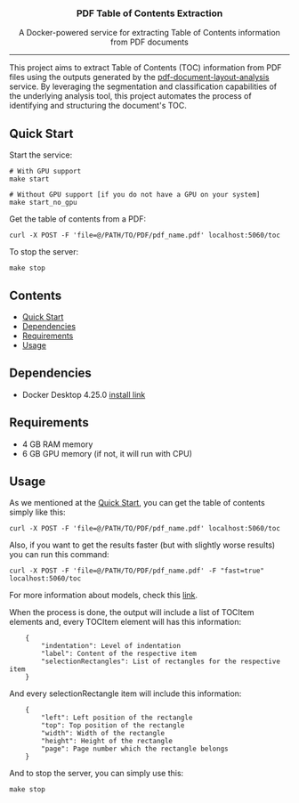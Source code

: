 <h3 align="center">PDF Table of Contents Extraction</h3>
<p align="center">A Docker-powered service for extracting Table of Contents information from PDF documents</p>

---
This project aims to extract Table of Contents (TOC) information from PDF files using the outputs generated by the 
[pdf-document-layout-analysis](http://github.com/huridocs/pdf-document-layout-analysis) service. By leveraging the segmentation and classification capabilities of the underlying
analysis tool, this project automates the process of identifying and structuring the document's TOC.


## Quick Start
Start the service:

    # With GPU support
    make start
    
    # Without GPU support [if you do not have a GPU on your system]
    make start_no_gpu

Get the table of contents from a PDF:

    curl -X POST -F 'file=@/PATH/TO/PDF/pdf_name.pdf' localhost:5060/toc

To stop the server:

    make stop

## Contents
- [Quick Start](#quick-start)
- [Dependencies](#dependencies)
- [Requirements](#requirements)
- [Usage](#usage)

## Dependencies
* Docker Desktop 4.25.0 [install link](https://www.docker.com/products/docker-desktop/)

## Requirements
* 4 GB RAM memory
* 6 GB GPU memory (if not, it will run with CPU)

## Usage

As we mentioned at the [Quick Start](#quick-start), you can get the table of contents simply like this:

    curl -X POST -F 'file=@/PATH/TO/PDF/pdf_name.pdf' localhost:5060/toc


Also, if you want to get the results faster (but with slightly worse results) you can run this command:


    curl -X POST -F 'file=@/PATH/TO/PDF/pdf_name.pdf' -F "fast=true" localhost:5060/toc


For more information about models, check this [link](https://github.com/huridocs/pdf-document-layout-analysis#models).



When the process is done, the output will include a list of TOCItem elements and, every TOCItem element will has this information:

        {
            "indentation": Level of indentation
            "label": Content of the respective item
            "selectionRectangles": List of rectangles for the respective item
        }


And every selectionRectangle item will include this information:

        {
            "left": Left position of the rectangle
            "top": Top position of the rectangle
            "width": Width of the rectangle
            "height": Height of the rectangle
            "page": Page number which the rectangle belongs
        }

And to stop the server, you can simply use this:

    make stop

